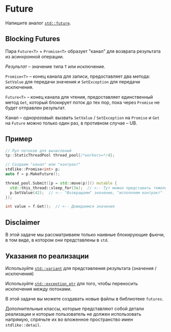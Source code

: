 # Future

Напишите аналог [`std::future`](https://en.cppreference.com/w/cpp/thread/future).

## Blocking Futures

Пара `Future<T>` + `Promise<T>` образует "канал" для возврата результата из асинхронной операции.

_Результат_ – значение типа `T` или исключение.

`Promise<T>` – конец канала для записи, предоставляет два метода: `SetValue` для передачи значения и `SetException` для передачи исключения.

`Future<T>` – конец канала для чтения, предоставляет единственный метод `Get`, который блокирует поток до тех пор, пока через `Promise` не будет отправлен результат.  

Канал – _одноразовый_: вызвать `SetValue` / `SetException` на `Promise` и `Get` на `Future` можно только один раз, в противном случае – UB.

## Пример

```cpp
// Пул потоков для вычислений
tp::StaticThreadPool thread_pool{/*workers=*/4};

// Создаем "канал" или "контракт"
stdlike::Promise<int> p;
auto f = p.MakeFuture();

thread_pool.Submit([p = std::move(p)]() mutable {
  std::this_thread::sleep_for(3s);  // <-- Тут можно представить тяжелое вычисление
  p.SetValue(42);  // <-- "Возвращаем" значение, "исполняем контракт"
});

int value = f.Get();  // <-- Дожидаемся значения
```

## Disclaimer

В этой задаче мы рассматриваем только наивные блокирующие фьючи, в том виде, в котором они представлены в `std`.

## Указания по реализации

Используйте [`std::variant`](https://en.cppreference.com/w/cpp/utility/variant) для представления результата (значения / исключения)

Используйте [`std::exception_ptr`](https://en.cppreference.com/w/cpp/error/exception_ptr) для того, чтобы переносить исключения между потоками.

В этой задаче вы можете создавать новые файлы в библиотеке `futures`.

Дополнительные классы, которые представляют собой детали реализации и которые пользователь не должен использовать напрямую, спрячьте их во вложенное пространство имен `stdlike::detail`.
